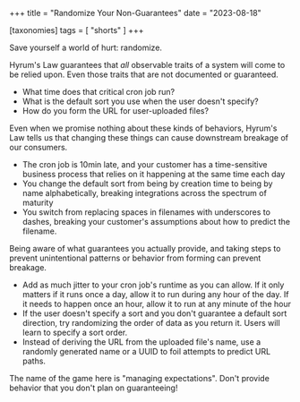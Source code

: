+++
title = "Randomize Your Non-Guarantees"
date = "2023-08-18"

[taxonomies]
tags = [ "shorts" ]
+++

Save yourself a world of hurt: randomize.

Hyrum's Law guarantees that _all_ observable traits of a system will come to be relied upon. Even those traits that are not documented or guaranteed.

- What time does that critical cron job run?
- What is the default sort you use when the user doesn't specify?
- How do you form the URL for user-uploaded files?

Even when we promise nothing about these kinds of behaviors, Hyrum's Law tells us that changing these things can cause downstream breakage of our consumers.

- The cron job is 10min late, and your customer has a time-sensitive business process that relies on it happening at the same time each day
- You change the default sort from being by creation time to being by name alphabetically, breaking integrations across the spectrum of maturity
- You switch from replacing spaces in filenames with underscores to dashes, breaking your customer's assumptions about how to predict the filename.

Being aware of what guarantees you actually provide, and taking steps to prevent unintentional patterns or behavior from forming can prevent breakage.

- Add as much jitter to your cron job's runtime as you can allow. If it only matters if it runs once a day, allow it to run during any hour of the day. If it needs to happen once an hour, allow it to run at any minute of the hour
- If the user doesn't specify a sort and you don't guarantee a default sort direction, try randomizing the order of data as you return it. Users will learn to specify a sort order.
- Instead of deriving the URL from the uploaded file's name, use a randomly generated name or a UUID to foil attempts to predict URL paths.

The name of the game here is "managing expectations". Don't provide behavior that you don't plan on guaranteeing!

